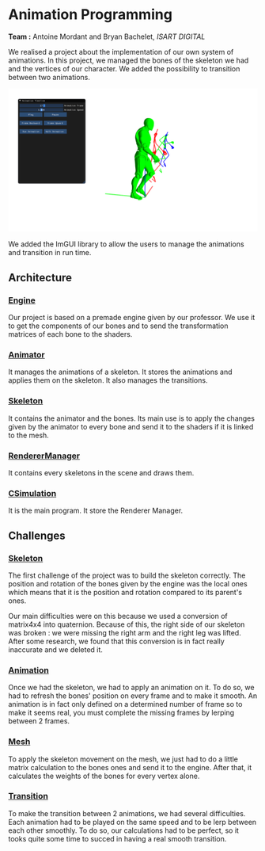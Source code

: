 <h1><b>Animation Programming </b></h1>

<b>Team :</b> Antoine Mordant and Bryan Bachelet, <i>ISART DIGITAL</i>

We realised a project about the implementation of our own system of animations. In this project, we managed the bones of the skeleton we had and the vertices of our character. We added the possibility to transition between two animations.

<img src= "Images/Anim1.png">

We added the ImGUI library to allow the users to manage the animations and transition in run time.

<h2><b>Architecture</b></h2>

<h3><u>Engine</u></h3>

Our project is based on a premade engine given by our professor. We use it to get the components of our bones and to send the transformation matrices of each bone to the shaders.

<h3><u>Animator</u></h3>

It manages the animations of a skeleton. It stores the animations and applies them on the skeleton. It also manages the transitions.

<h3><u>Skeleton</u></h3>

It contains the animator and the bones. Its main use is to apply the changes given by the animator to every bone and send it to the shaders if it is linked to the mesh.

<h3><u>RendererManager</u></h3>

It contains every skeletons in the scene and draws them.

<h3><u>CSimulation</u></h3>

It is the main program. It store the Renderer Manager.

<h2><b>Challenges</b></h2>

<h3><u>Skeleton</u></h3>

The first challenge of the project was to build the skeleton correctly. The position and rotation of the bones given by the engine was the local ones which means that it is the position and rotation compared to its parent's ones.

Our main difficulties were on this because we used a conversion of matrix4x4 into quaternion. Because of this, the right side of our skeleton was broken : we were missing the right arm and the right leg was lifted. After some research, we found that this conversion is in fact really inaccurate and we deleted it.

<h3><u>Animation</u></h3>

Once we had the skeleton, we had to apply an animation on it. To do so, we had to refresh the bones' position on every frame and to make it smooth. An animation is in fact only defined on a determined number of frame so to make it seems real, you must complete the missing frames by lerping between 2 frames.

<h3><u>Mesh</u></h3>

To apply the skeleton movement on the mesh, we just had to do a little matrix calculation to the bones ones and send it to the engine. After that, it calculates the weights of the bones for every vertex alone.

<h3><u>Transition</u></h3>

To make the transition between 2 animations, we had several difficulties. Each animation had to be played on the same speed and to be lerp between each other smoothly. To do so, our calculations had to be perfect, so it tooks quite some time to succed in having a real smooth transition.

